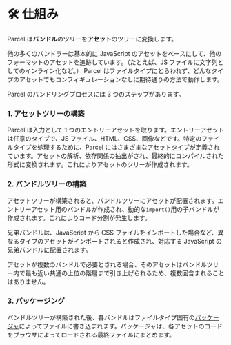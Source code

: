 # 🛠 仕組み

Parcel は**バンドル**のツリーを**アセット**のツリーに変換します。

他の多くのバンドラーは基本的に JavaScript のアセットをベースにして、他のフォーマットのアセットを追跡しています。（たとえば、JS ファイルに文字列としてのインライン化など。）
Parcel はファイルタイプにとらわれず、どんなタイプのアセットでもコンフィギュレーションなしに期待通りの方法で動作します。

Parcel のバンドリングプロセスには 3 つのステップがあります。

### 1. アセットツリーの構築

Parcel は入力として 1 つのエントリーアセットを取ります。エントリーアセットは任意のタイプで、JS ファイル、HTML、CSS、画像などです。特定のファイルタイプを処理するために、Parcel にはさまざまな[アセットタイプ](asset_types.html)が定義されています。アセットの解析、依存関係の抽出がされ、最終的にコンパイルされた形式に変換されます。これによりアセットのツリーが作成されます。

### 2. バンドルツリーの構築

アセットツリーが構築されると、バンドルツリーにアセットが配置されます。エントリーアセット用のバンドルが作成され、動的な`import()`用の子バンドルが作成されます。これによりコード分割が発生します。

兄弟バンドルは、JavaScript から CSS ファイルをインポートした場合など、異なるタイプのアセットがインポートされると作成され、対応する JavaScript の兄弟バンドルに配置されます。

アセットが複数のバンドルで必要とされる場合、そのアセットはバンドルツリー内で最も近い共通の上位の階層まで引き上げられるため、複数回含まれることはありません。

### 3. パッケージング

バンドルツリーが構築された後、各バンドルはファイルタイプ固有の[パッケージャ](packagers.html)によってファイルに書き込まれます。パッケージャは、各アセットのコードをブラウザによってロードされる最終ファイルにまとめます。
